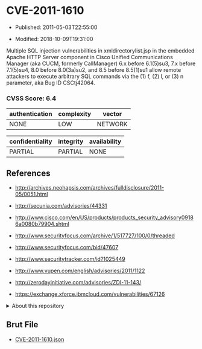 # CVE-2011-1610

- Published: 2011-05-03T22:55:00

- Modified: 2018-10-09T19:31:00

Multiple SQL injection vulnerabilities in xmldirectorylist.jsp in the embedded Apache HTTP Server component in Cisco Unified Communications Manager (aka CUCM, formerly CallManager) 6.x before 6.1(5)su3, 7.x before 7.1(5)su4, 8.0 before 8.0(3a)su2, and 8.5 before 8.5(1)su1 allow remote attackers to execute arbitrary SQL commands via the (1) f, (2) l, or (3) n parameter, aka Bug ID CSCtj42064.

### CVSS Score: **6.4**

| authentication | complexity | vector |
| --- | --- | --- |
| NONE | LOW | NETWORK |

| confidentiality | integrity | availability |
| --- | --- | --- |
| PARTIAL | PARTIAL | NONE |

## References

* http://archives.neohapsis.com/archives/fulldisclosure/2011-05/0051.html

* http://secunia.com/advisories/44331

* http://www.cisco.com/en/US/products/products_security_advisory09186a0080b79904.shtml

* http://www.securityfocus.com/archive/1/517727/100/0/threaded

* http://www.securityfocus.com/bid/47607

* http://www.securitytracker.com/id?1025449

* http://www.vupen.com/english/advisories/2011/1122

* http://zerodayinitiative.com/advisories/ZDI-11-143/

* https://exchange.xforce.ibmcloud.com/vulnerabilities/67126

<details>
<summary>About this repository</summary> 

  This repository is part of the project [Live Hack CVE](https://github.com/Live-Hack-CVE). Main website can be found [www.live-hack.org](https://www.live-hack.org) 
  
  Made by [Sn0wAlice](https://github.com/Sn0wAlice) for the people that care about security and need to have a feed of the latest CVEs. Hope you enjoy it, don't forget to star the repo and follow me on [Twitter](https://twitter.com/Sn0wAlice) and [Github](https://github.com/Sn0wAlice). And that is my [personnal website](https://www.alice-snow.me/)

  - [Home Page](https://github.com/Live-Hack-CVE)
  - [Framework](https://github.com/Live-Hack-CVE/cve-framework)
  - [CVE database](https://github.com/Live-Hack-CVE/full_database)
  - [Changelog](https://github.com/Live-Hack-CVE/Changelog)
</details>

## Brut File

* [CVE-2011-1610.json](https://raw.githubusercontent.com/Live-Hack-CVE/full_database/main/cves/2011/CVE-2011-1610.json)

